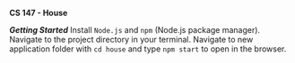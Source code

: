 **CS 147 - House**

***Getting Started***
Install `Node.js` and `npm` (Node.js package manager). 
Navigate to the project directory in your terminal. 
Navigate to new application folder with `cd house` and type `npm start` to open in the browser.